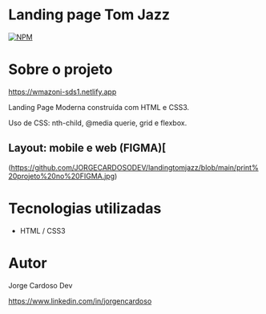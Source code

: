 # Landing page Tom Jazz

[![NPM](https://img.shields.io/npm/l/react)](https://github.com/JORGECARDOSODEV/landingtomjazz/blob/main/LICENSE) 

# Sobre o projeto

https://wmazoni-sds1.netlify.app

Landing Page Moderna construída com HTML e CSS3.

Uso de CSS: nth-child, @media querie, grid e flexbox.

## Layout: mobile e web (FIGMA)[
(https://github.com/JORGECARDOSODEV/landingtomjazz/blob/main/print%20projeto%20no%20FIGMA.jpg)

# Tecnologias utilizadas
- HTML / CSS3 

# Autor

Jorge Cardoso Dev

https://www.linkedin.com/in/jorgencardoso
